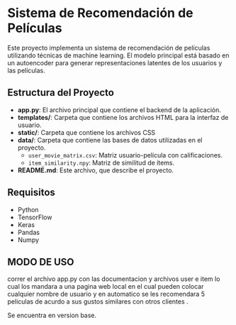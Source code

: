 # Sistema de Recomendación de Películas

Este proyecto implementa un sistema de recomendación de películas utilizando técnicas de machine learning. El modelo principal está basado en un autoencoder para generar representaciones latentes de los usuarios y las películas.

## Estructura del Proyecto

- **app.py**: El archivo principal que contiene el backend de la aplicación.
- **templates/**: Carpeta que contiene los archivos HTML para la interfaz de usuario.
- **static/**: Carpeta que contiene los archivos CSS 
- **data/**: Carpeta que contiene las bases de datos utilizadas en el proyecto.
  - `user_movie_matrix.csv`: Matriz usuario-película con calificaciones.
  - `item_similarity.npy`: Matriz de similitud de ítems.
- **README.md**: Este archivo, que describe el proyecto.

## Requisitos

- Python
- TensorFlow
- Keras
- Pandas
- Numpy

## MODO DE USO 

correr el archivo app.py con las documentacion y archivos user e item lo cual los mandara a una pagina web local en el cual pueden colocar cualquier nombre de usuario y en automatico se les recomendara 5 peliculas de acurdo a sus gustos similares con otros clientes .

Se encuentra en version base.